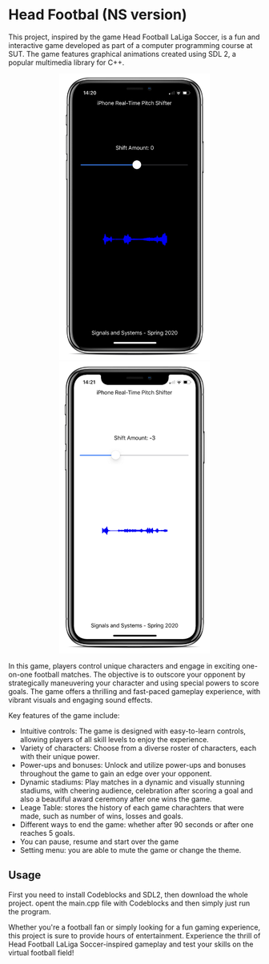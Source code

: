 # Head Footbal (NS version)

This project, inspired by the game Head Football LaLiga Soccer, is a fun and interactive game developed as part of a computer programming course at SUT. The game features graphical animations created using SDL 2, a popular multimedia library for C++.
<p align="center">
  <img src="https://github.com/Alireza1044/voice-conversion-ios/blob/master/demo_dark.png?raw=true" width="300">
  <img src="https://github.com/Alireza1044/voice-conversion-ios/blob/master/demo_light.png?raw=true" width="300">
</p>
In this game, players control unique characters and engage in exciting one-on-one football matches. The objective is to outscore your opponent by strategically maneuvering your character and using special powers to score goals. The game offers a thrilling and fast-paced gameplay experience, with vibrant visuals and engaging sound effects.

Key features of the game include:

- Intuitive controls: The game is designed with easy-to-learn controls, allowing players of all skill levels to enjoy the experience.
- Variety of characters: Choose from a diverse roster of characters, each with their unique power.
- Power-ups and bonuses: Unlock and utilize power-ups and bonuses throughout the game to gain an edge over your opponent.
- Dynamic stadiums: Play matches in a dynamic and visually stunning stadiums, with cheering audience, celebration after scoring a goal and also a beautiful award ceremony after one wins the game.
- Leage Table: stores the history of each game charachters that were made, such as number of wins, losses and goals.
- Different ways to end the game: whether after 90 seconds or after one reaches 5 goals.
- You can pause, resume and start over the game
- Setting menu: you are able to mute the game or change the theme.

## Usage

First you need to install Codeblocks and SDL2, then download the whole project. opent the main.cpp file with Codeblocks and then simply just run the program.

Whether you're a football fan or simply looking for a fun gaming experience, this project is sure to provide hours of entertainment. Experience the thrill of Head Football LaLiga Soccer-inspired gameplay and test your skills on the virtual football field!
